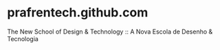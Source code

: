 # prafrentech.github.com
The New School of Design &amp; Technology :: A Nova Escola de Desenho &amp; Tecnologia
